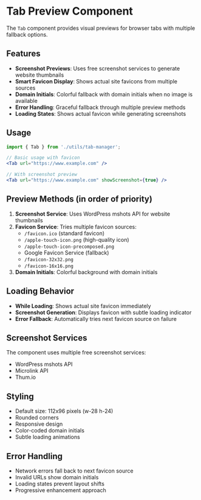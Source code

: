 # Tab Preview Component

The `Tab` component provides visual previews for browser tabs with multiple fallback options.

## Features

- **Screenshot Previews**: Uses free screenshot services to generate website thumbnails
- **Smart Favicon Display**: Shows actual site favicons from multiple sources
- **Domain Initials**: Colorful fallback with domain initials when no image is available
- **Error Handling**: Graceful fallback through multiple preview methods
- **Loading States**: Shows actual favicon while generating screenshots

## Usage

```jsx
import { Tab } from './utils/tab-manager';

// Basic usage with favicon
<Tab url="https://www.example.com" />

// With screenshot preview
<Tab url="https://www.example.com" showScreenshot={true} />
```

## Preview Methods (in order of priority)

1. **Screenshot Service**: Uses WordPress mshots API for website thumbnails
2. **Favicon Service**: Tries multiple favicon sources:
   - `/favicon.ico` (standard favicon)
   - `/apple-touch-icon.png` (high-quality icon)
   - `/apple-touch-icon-precomposed.png`
   - Google Favicon Service (fallback)
   - `/favicon-32x32.png`
   - `/favicon-16x16.png`
3. **Domain Initials**: Colorful background with domain initials

## Loading Behavior

- **While Loading**: Shows actual site favicon immediately
- **Screenshot Generation**: Displays favicon with subtle loading indicator
- **Error Fallback**: Automatically tries next favicon source on failure

## Screenshot Services

The component uses multiple free screenshot services:
- WordPress mshots API
- Microlink API
- Thum.io

## Styling

- Default size: 112x96 pixels (w-28 h-24)
- Rounded corners
- Responsive design
- Color-coded domain initials
- Subtle loading animations

## Error Handling

- Network errors fall back to next favicon source
- Invalid URLs show domain initials
- Loading states prevent layout shifts
- Progressive enhancement approach 